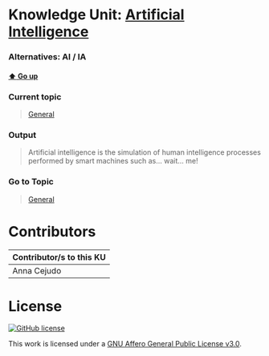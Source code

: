 # Knowledge Unit: [Artificial Intelligence](../../knowledge_units/general/artificial-intelligence.md)
### Alternatives:   AI   /  IA 
#### [:arrow_up: Go up](../../topics/general.md)
### Current topic
> [General](../../topics/general.md)
### Output
> Artificial intelligence is the simulation of human intelligence processes performed by smart machines such as... wait... me!
### Go to Topic
> [General](../../topics/general.md)


# Contributors

| Contributor/s to this KU |
| - | 
| Anna Cejudo |

# License
[![GitHub license](https://img.shields.io/github/license/inbrainz/cerebro)](https://github.com/inbrainz/cerebro/blob/master/LICENSE)

This work is licensed under a [GNU Affero General Public License v3.0](https://www.gnu.org/licenses/agpl-3.0.txt).